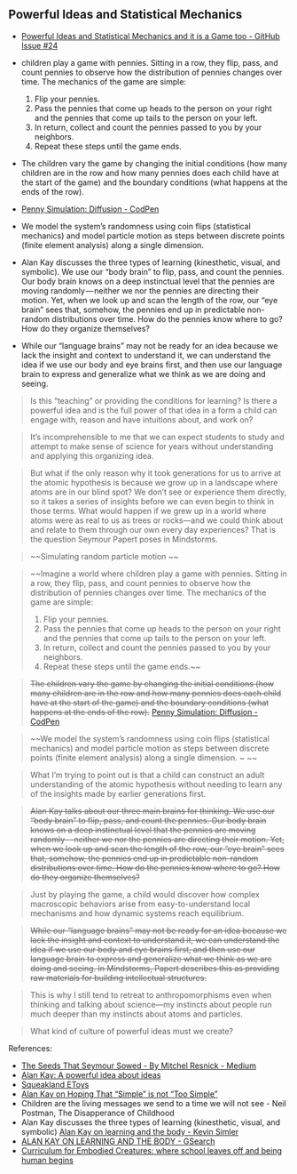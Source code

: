 ## Powerful Ideas and Statistical Mechanics

- [Powerful Ideas and Statistical Mechanics and it is a Game too - GitHub Issue #24](https://github.com/janzeteachesit/100-days-of-writing/issues/24)

- children play a game with pennies. Sitting in a row, they flip, pass, and count pennies to observe how the distribution of pennies changes over time. The mechanics of the game are simple:
  1. Flip your pennies.
  2. Pass the pennies that come up heads to the person on your right and the pennies that come up tails to the person on your left.
  3. In return, collect and count the pennies passed to you by your neighbors. 
  4. Repeat these steps until the game ends.
- The children vary the game by changing the initial conditions (how many children are in the row and how many pennies does each child have at the start of the game) and the boundary conditions (what happens at the ends of the row).
- [Penny Simulation: Diffusion - CodPen](http://codepen.io/davidng/pen/QdeGjW)
- We model the system’s randomness using coin flips (statistical mechanics) and model particle motion as steps between discrete points (finite element analysis) along a single dimension.
- Alan Kay discusses the three types of learning (kinesthetic, visual, and symbolic). We use our “body brain” to flip, pass, and count the pennies. Our body brain knows on a deep instinctual level that the pennies are moving randomly — neither we nor the pennies are directing their motion. Yet, when we look up and scan the length of the row, our “eye brain” sees that, somehow, the pennies end up in predictable non-random distributions over time. How do the pennies know where to go? How do they organize themselves?
- While our “language brains” may not be ready for an idea because we lack the insight and context to understand it, we can understand the idea if we use our body and eye brains first, and then use our language brain to express and generalize what we think as we are doing and seeing.

>  Is this “teaching” or providing the conditions for learning? Is there a powerful idea and is the full power of that idea in a form a child can engage with, reason and have intuitions about, and work on?

> It’s incomprehensible to me that we can expect students to study and attempt to make sense of science for years without understanding and applying this organizing idea.

> But what if the only reason why it took generations for us to arrive at the atomic hypothesis is because we grow up in a landscape where atoms are in our blind spot? We don’t see or experience them directly, so it takes a series of insights before we can even begin to think in those terms. What would happen if we grew up in a world where atoms were as real to us as trees or rocks—and we could think about and relate to them through our own every day experiences? That is the question Seymour Papert poses in Mindstorms.

>  ~~Simulating random particle motion ~~

> ~~Imagine a world where children play a game with pennies. Sitting in a row, they flip, pass, and count pennies to observe how the distribution of pennies changes over time. The mechanics of the game are simple:
>  1. Flip your pennies.
>  2. Pass the pennies that come up heads to the person on your right and the pennies that come up tails to the person on your left.
>  3. In return, collect and count the pennies passed to you by your neighbors. 
>  4. Repeat these steps until the game ends.~~

> ~~The children vary the game by changing the initial conditions (how many children are in the row and how many pennies does each child have at the start of the game) and the boundary conditions (what happens at the ends of the row).~~
> [Penny Simulation: Diffusion - CodPen](http://codepen.io/davidng/pen/QdeGjW)

> ~~We model the system’s randomness using coin flips (statistical mechanics) and model particle motion as steps between discrete points (finite element analysis) along a single dimension. ~ ~~

> What I’m trying to point out is that a child can construct an adult understanding of the atomic hypothesis without needing to learn any of the insights made by earlier generations first.

> ~~Alan Kay talks about our three main brains for thinking. We use our “body brain” to flip, pass, and count the pennies. Our body brain knows on a deep instinctual level that the pennies are moving randomly — neither we nor the pennies are directing their motion. Yet, when we look up and scan the length of the row, our “eye brain” sees that, somehow, the pennies end up in predictable non-random distributions over time. How do the pennies know where to go? How do they organize themselves?~~

> Just by playing the game, a child would discover how complex macroscopic behaviors arise from easy-to-understand local mechanisms and how dynamic systems reach equilibrium. 

> ~~While our “language brains” may not be ready for an idea because we lack the insight and context to understand it, we can understand the idea if we use our body and eye brains first, and then use our language brain to express and generalize what we think as we are doing and seeing. In Mindstorms, Papert describes this as providing raw materials for building intellectual structures.~~

> This is why I still tend to retreat to anthropomorphisms even when thinking and talking about science—my instincts about people run much deeper than my instincts about atoms and particles. 

> What kind of culture of powerful ideas must we create?
 

References:
- [The Seeds That Seymour Sowed - By Mitchel Resnick - Medium](https://medium.com/mit-media-lab/the-seeds-that-seymour-sowed-4c50333f03fc)
- [Alan Kay: A powerful idea about ideas](http://www.ted.com/talks/alan_kay_shares_a_powerful_idea_about_ideas/transcript?language=en)
- [Squeakland EToys](http://www.squeakland.org/)
- [Alan Kay on Hoping That “Simple” is not “Too Simple”](https://computinged.wordpress.com/2010/04/23/alan-kay-on-hoping-that-simple-is-not-too-simple/)
- Children are the living messages we send to a time we will not see - Neil Postman, The Disapperance of Childhood
- Alan Kay discusses the three types of learning (kinesthetic, visual, and symbolic) [Alan Kay on learning and the body - Kevin Simler](https://embodied.quora.com/Alan-Kay-on-learning-and-the-body)
- [ALAN KAY ON LEARNING AND THE BODY - GSearch](https://www.google.ca/search?q=ALAN+KAY+ON+LEARNING+AND+THE+BODY&rlz=1C1CHBF_enCA700CA700&oq=ALAN+KAY+ON+LEARNING+AND+THE+BODY&aqs=chrome..69i57&sourceid=chrome&ie=UTF-8#q=ALAN+KAY+ON+LEARNING+AND+THE+BODY&start=10&*)
- [Curriculum for Embodied Creatures: where school leaves off and being human begins](https://embodied.quora.com/)

